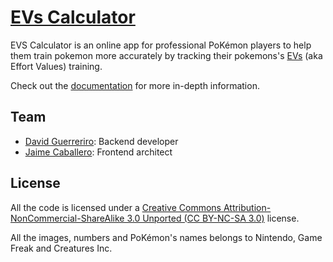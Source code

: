 # [EVs Calculator](https://evscalculator.com)

EVS Calculator is an online app for professional PoKémon players to help them train pokemon more accurately by tracking their pokemons's [EVs](http://bulbapedia.bulbagarden.net/wiki/Effort_values) (aka Effort Values) training.

Check out the [documentation](https://github.com/davidguerreiro/evscalculator/tree/master/docs) for more in-depth information.


## Team
- [David Guerreriro](http://davidguerreiro.com): Backend developer
- [Jaime Caballero](http://jaicab.com): Frontend architect


## License
All the code is licensed under a [Creative Commons Attribution-NonCommercial-ShareAlike 3.0 Unported (CC BY-NC-SA 3.0)](http://creativecommons.org/licenses/by-nc-sa/3.0/deed) license.

All the images, numbers and PoKémon's names belongs to Nintendo, Game Freak and Creatures Inc.
